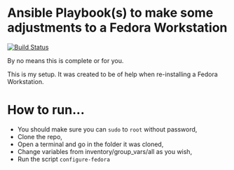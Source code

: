 Ansible Playbook(s) to make some adjustments to a Fedora Workstation
====================================================================
[![Build Status](https://travis-ci.org/eRadical/ansible-my-fedora-workstation.svg?branch=master)](https://travis-ci.org/eRadical/ansible-my-fedora-workstation)

By no means this is complete or for you.

This is my setup. It was created to be of help when re-installing a Fedora Workstation.

How to run...
=============

- You should make sure you can `sudo` to `root` without password,
- Clone the repo,
- Open a terminal and go in the folder it was cloned,
- Change variables from inventory/group_vars/all as you wish,
- Run the script `configure-fedora`
